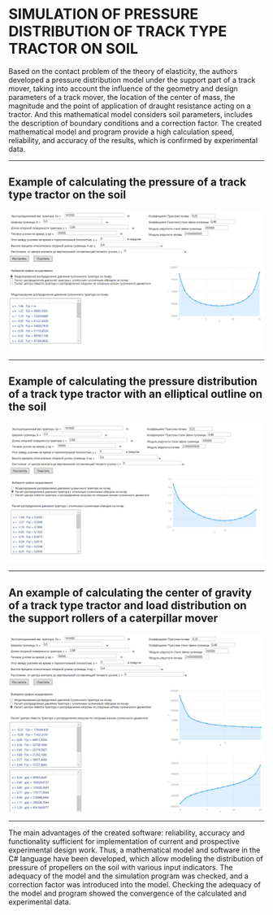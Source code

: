 # SIMULATION OF PRESSURE DISTRIBUTION OF TRACK TYPE TRACTOR ON SOIL


Based on the contact problem of the theory of elasticity, the authors developed a pressure distribution model under the support part of a track mover, taking into account the influence of the geometry and design parameters of a track mover, the location of the center of mass, the magnitude and the point of application of draught resistance acting on a tractor. And this mathematical model considers soil parameters, includes the description of boundary conditions and a correction factor. The created mathematical model and program provide a high calculation speed, reliability, and accuracy of the results, which is confirmed by experimental data.

---
## Example of calculating the pressure of a track type tractor on the soil

![Alt text](/simulation_of_pressure_distribution/screens/1.png?raw=true "Example of calculating the pressure of a track type tractor on the soil")

---
## Example of calculating the pressure distribution of a track type tractor with an elliptical outline on the soil

![Alt text](/simulation_of_pressure_distribution/screens/2.png?raw=true "Example of calculating the pressure distribution of a track type tractor with an elliptical outline on the soil")

---
## An example of calculating the center of gravity of a track type tractor and load distribution on the support rollers of a caterpillar mover

![Alt text](/simulation_of_pressure_distribution/screens/3.png?raw=true "An example of calculating the center of gravity of a track type tractor and load distribution on the support rollers of a caterpillar mover")


---
The main advantages of the created software: reliability, accuracy and functionality sufficient for implementation of current and prospective experimental design work.
Thus, a mathematical model and software in the C# language have been developed, which allow modeling the distribution of pressure of propellers on the soil with various input indicators. The adequacy of the model and the simulation program was checked, and a correction factor was introduced into the model. Checking the adequacy of the model and program showed the convergence of the calculated and experimental data.
